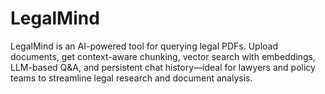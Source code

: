 # LegalMind
LegalMind is an AI-powered tool for querying legal PDFs. Upload documents, get context-aware chunking, vector search with embeddings, LLM-based Q&amp;A, and persistent chat history—ideal for lawyers and policy teams to streamline legal research and document analysis.
